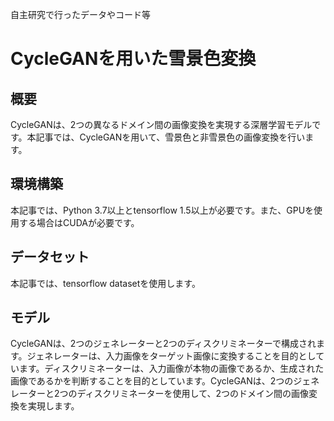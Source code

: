 
自主研究で行ったデータやコード等

# CycleGANを用いた雪景色変換
## 概要
CycleGANは、2つの異なるドメイン間の画像変換を実現する深層学習モデルです。本記事では、CycleGANを用いて、雪景色と非雪景色の画像変換を行います。

## 環境構築
本記事では、Python 3.7以上とtensorflow 1.5以上が必要です。また、GPUを使用する場合はCUDAが必要です。

## データセット
本記事では、tensorflow datasetを使用します。

## モデル
CycleGANは、2つのジェネレーターと2つのディスクリミネーターで構成されます。ジェネレーターは、入力画像をターゲット画像に変換することを目的としています。ディスクリミネーターは、入力画像が本物の画像であるか、生成された画像であるかを判断することを目的としています。CycleGANは、2つのジェネレーターと2つのディスクリミネーターを使用して、2つのドメイン間の画像変換を実現します。
